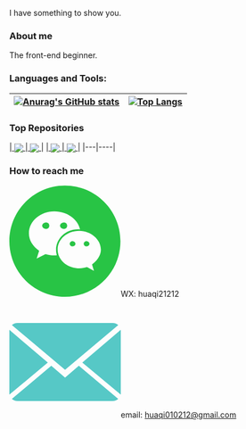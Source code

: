 I have something to show you.

### About me

The front-end beginner.

### Languages and Tools:

| [![Anurag's GitHub stats](https://github-readme-stats.vercel.app/api?username=hua-qi&count_private=true&show_icons=true&include_all_commits=true&title_color=016866&icon_color=016866)](https://github.com/anuraghazra/github-readme-stats) | [![Top Langs](https://github-readme-stats.vercel.app/api/top-langs/?username=hua-qi&layout=compact&title_color=016866&icon_color=016866)](https://github.com/anuraghazra/github-readme-stats) |
|-----|-----|


### Top Repositories


|<a href="https://github.com/hua-qi/huaqi-react-demo">
  <img align="center" src="https://github-readme-stats.vercel.app/api/pin/?username=hua-qi&repo=huaqi-react-demo&title_color=016866&icon_color=016866" />
</a>|<a href="https://github.com/hua-qi/tigerZoo">
  <img align="center" src="https://github-readme-stats.vercel.app/api/pin/?username=hua-qi&repo=tigerZoo&title_color=016866&icon_color=016866" />
</a>|
|<a href="https://github.com/hua-qi/VUE-TS-CMS">
  <img align="center" src="https://github-readme-stats.vercel.app/api/pin/?username=hua-qi&repo=VUE-TS-CMS&title_color=016866&icon_color=016866" />
</a>|<a href="https://github.com/hua-qi/POYI">
  <img align="center" src="https://github-readme-stats.vercel.app/api/pin/?username=hua-qi&repo=POYI&title_color=016866&icon_color=016866" />
</a>
|
|---|----|

### How to reach me

<svg t="1648196220889" class="icon" viewBox="0 0 1024 1024" version="1.1" xmlns="http://www.w3.org/2000/svg" p-id="3342" width="200" height="200"><path d="M337.387283 341.82659c-17.757225 0-35.514451 11.83815-35.514451 29.595375s17.757225 29.595376 35.514451 29.595376 29.595376-11.83815 29.595376-29.595376c0-18.49711-11.83815-29.595376-29.595376-29.595375zM577.849711 513.479769c-11.83815 0-22.936416 12.578035-22.936416 23.6763 0 12.578035 11.83815 23.676301 22.936416 23.676301 17.757225 0 29.595376-11.83815 29.595376-23.676301s-11.83815-23.676301-29.595376-23.6763zM501.641618 401.017341c17.757225 0 29.595376-12.578035 29.595376-29.595376 0-17.757225-11.83815-29.595376-29.595376-29.595375s-35.514451 11.83815-35.51445 29.595375 17.757225 29.595376 35.51445 29.595376zM706.589595 513.479769c-11.83815 0-22.936416 12.578035-22.936416 23.6763 0 12.578035 11.83815 23.676301 22.936416 23.676301 17.757225 0 29.595376-11.83815 29.595376-23.676301s-11.83815-23.676301-29.595376-23.6763z" fill="#28C445" p-id="3343"></path><path d="M510.520231 2.959538C228.624277 2.959538 0 231.583815 0 513.479769s228.624277 510.520231 510.520231 510.520231 510.520231-228.624277 510.520231-510.520231-228.624277-510.520231-510.520231-510.520231zM413.595376 644.439306c-29.595376 0-53.271676-5.919075-81.387284-12.578034l-81.387283 41.433526 22.936416-71.768786c-58.450867-41.433526-93.965318-95.445087-93.965317-159.815029 0-113.202312 105.803468-201.988439 233.803468-201.98844 114.682081 0 216.046243 71.028902 236.023121 166.473989-7.398844-0.739884-14.797688-1.479769-22.196532-1.479769-110.982659 1.479769-198.289017 85.086705-198.289017 188.67052 0 17.017341 2.959538 33.294798 7.398844 49.572255-7.398844 0.739884-15.537572 1.479769-22.936416 1.479768z m346.265896 82.867052l17.757225 59.190752-63.630058-35.514451c-22.936416 5.919075-46.612717 11.83815-70.289017 11.83815-111.722543 0-199.768786-76.947977-199.768786-172.393063-0.739884-94.705202 87.306358-171.653179 198.289017-171.65318 105.803468 0 199.028902 77.687861 199.028902 172.393064 0 53.271676-34.774566 100.624277-81.387283 136.138728z" fill="#28C445" p-id="3344"></path></svg>WX: huaqi21212

<svg t="1648196267302" class="icon" viewBox="0 0 1024 1024" version="1.1" xmlns="http://www.w3.org/2000/svg" p-id="4838" width="200" height="200"><path d="M512 655.36l126.6688-108.6464 361.984 304.2816c-13.056 11.9296-30.7712 19.4048-50.3296 19.4048H73.728c-19.6096 0-37.376-7.4752-50.5856-19.456l362.24-304.2304L512 655.36z m488.9088-482.304L512 583.68 23.2448 173.1584C36.4032 161.0752 54.1184 153.6 73.728 153.6H950.272c19.712 0 37.376 7.3728 50.5856 19.456zM0 216.576l353.4848 301.056L0 812.032V216.576z m670.5152 301.056L1024 216.3712V812.032l-353.4848-294.4z" fill="#56C8C6" p-id="4839"></path></svg>email: huaqi010212@gmail.com
